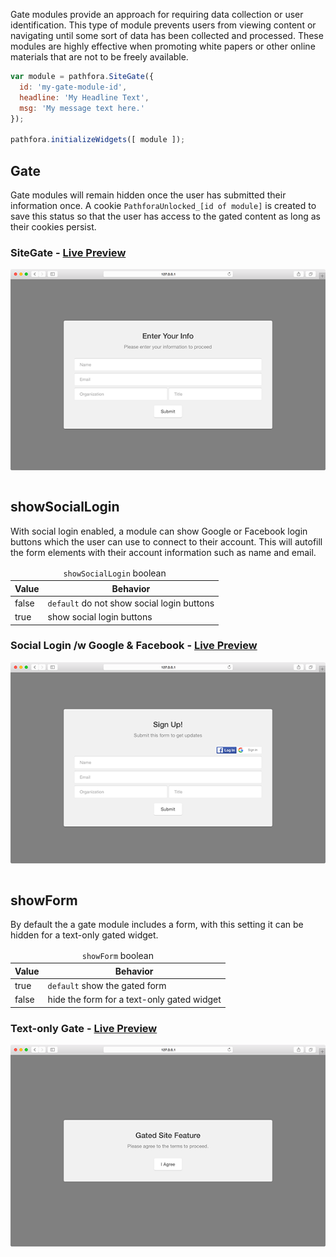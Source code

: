 Gate modules provide an approach for requiring data collection or user identification. This type of module prevents users from viewing content or navigating until some sort of data has been collected and processed. These modules are highly effective when promoting white papers or other online materials that are not to be freely available.

``` javascript
var module = pathfora.SiteGate({
  id: 'my-gate-module-id',
  headline: 'My Headline Text',
  msg: 'My message text here.'
});

pathfora.initializeWidgets([ module ]);
```

## Gate

Gate modules will remain hidden once the user has submitted their information once. A cookie `PathforaUnlocked_[id of module]` is created to save this status so that the user has access to the gated content as long as their cookies persist.

### SiteGate - [Live Preview](../../examples/preview/types/gate/gate.html)

![Site Gate](../examples/img/types/gate/gate.png)

<pre data-src="../../examples/src/types/gate/gate.js"></pre>


## showSocialLogin

With social login enabled, a module can show Google or Facebook login buttons which the user can use to connect to their account. This will autofill the form elements with their account information such as name and email.

<table>
  <thead>
    <tr>
      <td colspan="2" align="center"><code>showSocialLogin</code> boolean</td>
    </tr>
    <tr>
      <th>Value</th>
      <th>Behavior</th>
    </tr>
  </thead>
  
  <tr>
    <td>false</td>
    <td><code>default</code> do not show social login buttons</td>
  </tr>
  <tr>
    <td>true</td>
    <td>show social login buttons</td>
  </tr>
</table>

### Social Login /w Google & Facebook - [Live Preview](../../examples/preview/types/gate/social.html)

![Site Gate](../examples/img/types/gate/social.png)

<pre data-src="../../examples/src/types/gate/social.js"></pre>

## showForm

By default the a gate module includes a form, with this setting it can be hidden for a text-only gated widget.

<table>
  <thead>
    <tr>
      <td colspan="2" align="center"><code>showForm</code> boolean</td>
    </tr>
    <tr>
      <th>Value</th>
      <th>Behavior</th>
    </tr>
  </thead>
  
  <tr>
    <td>true</td>
    <td><code>default</code> show the gated form</td>
  </tr>
  <tr>
    <td>false</td>
    <td>hide the form for a text-only gated widget</td>
  </tr>
</table>

### Text-only Gate - [Live Preview](../../examples/preview/types/gate/showForm.html)

![Site Gate](../examples/img/types/gate/showForm.png)

<pre data-src="../../examples/src/types/gate/showForm.js"></pre>
